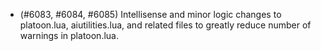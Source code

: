 - (#6083, #6084, #6085) Intellisense and minor logic changes to platoon.lua, aiutilities.lua, and related files to greatly reduce number of warnings in platoon.lua.
